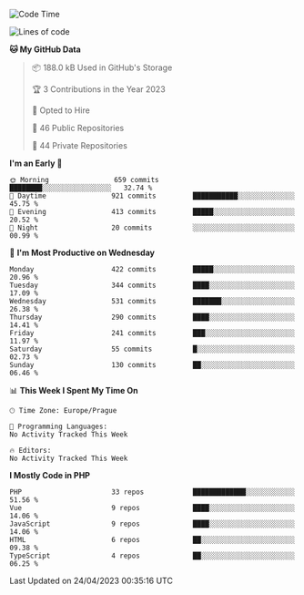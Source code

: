 <!--START_SECTION:waka-->
![Code Time](http://img.shields.io/badge/Code%20Time-1%2C583%20hrs%2058%20mins-blue)

![Lines of code](https://img.shields.io/badge/From%20Hello%20World%20I%27ve%20Written-685.0%20thousand%20lines%20of%20code-blue)

**🐱 My GitHub Data** 

> 📦 188.0 kB Used in GitHub's Storage 
 > 
> 🏆 3 Contributions in the Year 2023
 > 
> 💼 Opted to Hire
 > 
> 📜 46 Public Repositories 
 > 
> 🔑 44 Private Repositories 
 > 
**I'm an Early 🐤** 

```text
🌞 Morning                659 commits         ████████░░░░░░░░░░░░░░░░░   32.74 % 
🌆 Daytime                921 commits         ███████████░░░░░░░░░░░░░░   45.75 % 
🌃 Evening                413 commits         █████░░░░░░░░░░░░░░░░░░░░   20.52 % 
🌙 Night                  20 commits          ░░░░░░░░░░░░░░░░░░░░░░░░░   00.99 % 
```
📅 **I'm Most Productive on Wednesday** 

```text
Monday                   422 commits         █████░░░░░░░░░░░░░░░░░░░░   20.96 % 
Tuesday                  344 commits         ████░░░░░░░░░░░░░░░░░░░░░   17.09 % 
Wednesday                531 commits         ███████░░░░░░░░░░░░░░░░░░   26.38 % 
Thursday                 290 commits         ████░░░░░░░░░░░░░░░░░░░░░   14.41 % 
Friday                   241 commits         ███░░░░░░░░░░░░░░░░░░░░░░   11.97 % 
Saturday                 55 commits          █░░░░░░░░░░░░░░░░░░░░░░░░   02.73 % 
Sunday                   130 commits         ██░░░░░░░░░░░░░░░░░░░░░░░   06.46 % 
```


📊 **This Week I Spent My Time On** 

```text
🕑︎ Time Zone: Europe/Prague

💬 Programming Languages: 
No Activity Tracked This Week

🔥 Editors: 
No Activity Tracked This Week
```

**I Mostly Code in PHP** 

```text
PHP                      33 repos            █████████████░░░░░░░░░░░░   51.56 % 
Vue                      9 repos             ████░░░░░░░░░░░░░░░░░░░░░   14.06 % 
JavaScript               9 repos             ████░░░░░░░░░░░░░░░░░░░░░   14.06 % 
HTML                     6 repos             ██░░░░░░░░░░░░░░░░░░░░░░░   09.38 % 
TypeScript               4 repos             ██░░░░░░░░░░░░░░░░░░░░░░░   06.25 % 
```




 Last Updated on 24/04/2023 00:35:16 UTC
<!--END_SECTION:waka-->
<!--
**AlexKratky/AlexKratky** is a ✨ _special_ ✨ repository because its `README.md` (this file) appears on your GitHub profile.

Here are some ideas to get you started:

- 🔭 I’m currently working on ...
- 🌱 I’m currently learning ...
- 👯 I’m looking to collaborate on ...
- 🤔 I’m looking for help with ...
- 💬 Ask me about ...
- 📫 How to reach me: ...
- 😄 Pronouns: ...
- ⚡ Fun fact: ...
-->
